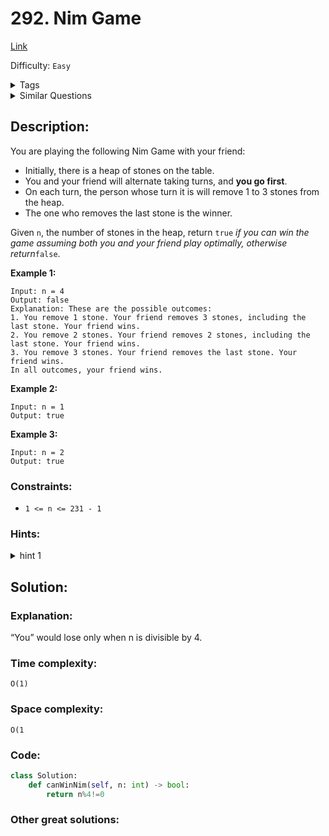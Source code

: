 # 292. Nim Game
[Link](https://leetcode.com/problems/nim-game/)

Difficulty: `Easy`

<details>
<summary> Tags</summary>

`Math`, `Brainteaser`, `Game Theory`
</details>

<details>
<summary> Similar Questions</summary>

[Flip Game II](https://leetcode.com/problems/flip-game-ii/)	`Medium`


</details>

## Description:  
You are playing the following Nim Game with your friend:

  * Initially, there is a heap of stones on the table.
  * You and your friend will alternate taking turns, and **you go first**.
  * On each turn, the person whose turn it is will remove 1 to 3 stones from the heap.
  * The one who removes the last stone is the winner.

Given `n`, the number of stones in the heap, return `true` _if you can win the
game assuming both you and your friend play optimally, otherwise
return_`false`.



**Example 1:**

    
    
    Input: n = 4
    Output: false
    Explanation: These are the possible outcomes:
    1. You remove 1 stone. Your friend removes 3 stones, including the last stone. Your friend wins.
    2. You remove 2 stones. Your friend removes 2 stones, including the last stone. Your friend wins.
    3. You remove 3 stones. Your friend removes the last stone. Your friend wins.
    In all outcomes, your friend wins.
    

**Example 2:**

    
    
    Input: n = 1
    Output: true
    

**Example 3:**

    
    
    Input: n = 2
    Output: true
    



### Constraints:

  * `1 <= n <= 231 - 1`

### Hints:
<details>
<summary> hint 1</summary>

If there are 5 stones in the heap, could you figure out a way to remove the
stones such that you will always be the winner?


</details>


## Solution:  


### Explanation:  
“You” would lose only when n is divisible by 4.

### Time complexity:  
`O(1)`  


### Space complexity:  
`O(1`  


### Code:  
```python
class Solution:
    def canWinNim(self, n: int) -> bool:
        return n%4!=0
```


### Other great solutions:

